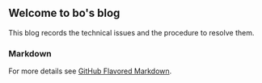 ## Welcome to bo's blog
This blog records the technical issues and the procedure to resolve them.

### Markdown

For more details see [GitHub Flavored Markdown](https://guides.github.com/features/mastering-markdown/).

